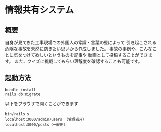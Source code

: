 # 情報共有システム

## 概要
自身が見てきた工事現場での外国人の常識・言葉の壁によって
引き起こされる危険な事故を未然に防ぎたい思いから作成しました。
事故の事例や、こんなことに気をつけて欲しいというものを記事や
動画として投稿することができます。
また、クイズに挑戦してもらい理解度を確認することも可能です。


## 起動方法
```
bundle install
rails db:migrate
```

以下をブラウザで開くことができます
```
bin/rails s　
localhost:3000/admin/users （管理者用）
localhost:3000/posts（一般用）
```